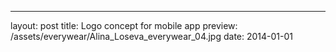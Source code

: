 ---
layout: post
title: Logo concept for mobile app
preview: /assets/everywear/Alina_Loseva_everywear_04.jpg
date: 2014-01-01
